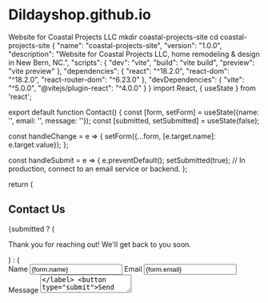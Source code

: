 # Dildayshop.github.io
Website for Coastal Projects LLC
mkdir coastal-projects-site
cd coastal-projects-site
{
  "name": "coastal-projects-site",
  "version": "1.0.0",
  "description": "Website for Coastal Projects LLC, home remodeling & design in New Bern, NC.",
  "scripts": {
    "dev": "vite",
    "build": "vite build",
    "preview": "vite preview"
  },
  "dependencies": {
    "react": "^18.2.0",
    "react-dom": "^18.2.0",
    "react-router-dom": "^6.23.0"
  },
  "devDependencies": {
    "vite": "^5.0.0",
    "@vitejs/plugin-react": "^4.0.0"
  }
}
import React, { useState } from 'react';

export default function Contact() {
  const [form, setForm] = useState({name: '', email: '', message: ''});
  const [submitted, setSubmitted] = useState(false);

  const handleChange = e => {
    setForm({...form, [e.target.name]: e.target.value});
  };

  const handleSubmit = e => {
    e.preventDefault();
    setSubmitted(true);
    // In production, connect to an email service or backend.
  };

  return (
    <section>
      <h2>Contact Us</h2>
      {submitted ? (
        <p>Thank you for reaching out! We'll get back to you soon.</p>
      ) : (
        <form className="contact-form" onSubmit={handleSubmit}>
          <label>
            Name
            <input name="name" value={form.name} onChange={handleChange} required />
          </label>
          <label>
            Email
            <input name="email" type="email" value={form.email} onChange={handleChange} required />
          </label>
          <label>
            Message
            <textarea name="message" value={form.message} onChange={handleChange} required />
          </label>
          <button type="submit">Send Message</button>
        </form>
      )}
      <div className="contact-info">
        <p><strong>Coastal Projects LLC</strong></p>
        <p>New Bern, NC</p>
        <p>Email: <a href="mailto:dildayshop@gmail.com">dildayshop@gmail.com</a></p>
      </div>
    </section>
  );
}
